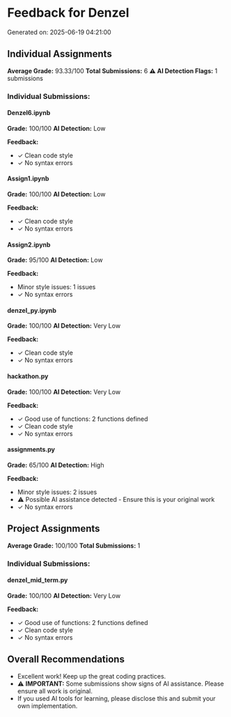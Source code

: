 # Feedback for Denzel

Generated on: 2025-06-19 04:21:00

## Individual Assignments

**Average Grade:** 93.33/100
**Total Submissions:** 6
**⚠️ AI Detection Flags:** 1 submissions

### Individual Submissions:

#### Denzel6.ipynb
**Grade:** 100/100
**AI Detection:** Low

**Feedback:**
- ✓ Clean code style
- ✓ No syntax errors

#### Assign1.ipynb
**Grade:** 100/100
**AI Detection:** Low

**Feedback:**
- ✓ Clean code style
- ✓ No syntax errors

#### Assign2.ipynb
**Grade:** 95/100
**AI Detection:** Low

**Feedback:**
- Minor style issues: 1 issues
- ✓ No syntax errors

#### denzel_py.ipynb
**Grade:** 100/100
**AI Detection:** Very Low

**Feedback:**
- ✓ Clean code style
- ✓ No syntax errors

#### hackathon.py
**Grade:** 100/100
**AI Detection:** Very Low

**Feedback:**
- ✓ Good use of functions: 2 functions defined
- ✓ Clean code style
- ✓ No syntax errors

#### assignments.py
**Grade:** 65/100
**AI Detection:** High

**Feedback:**
- Minor style issues: 2 issues
- ⚠️ Possible AI assistance detected - Ensure this is your original work
- ✓ No syntax errors

## Project Assignments

**Average Grade:** 100/100
**Total Submissions:** 1

### Individual Submissions:

#### denzel_mid_term.py
**Grade:** 100/100
**AI Detection:** Very Low

**Feedback:**
- ✓ Good use of functions: 2 functions defined
- ✓ Clean code style
- ✓ No syntax errors

## Overall Recommendations

- Excellent work! Keep up the great coding practices.
- ⚠️ **IMPORTANT:** Some submissions show signs of AI assistance. Please ensure all work is original.
- If you used AI tools for learning, please disclose this and submit your own implementation.
